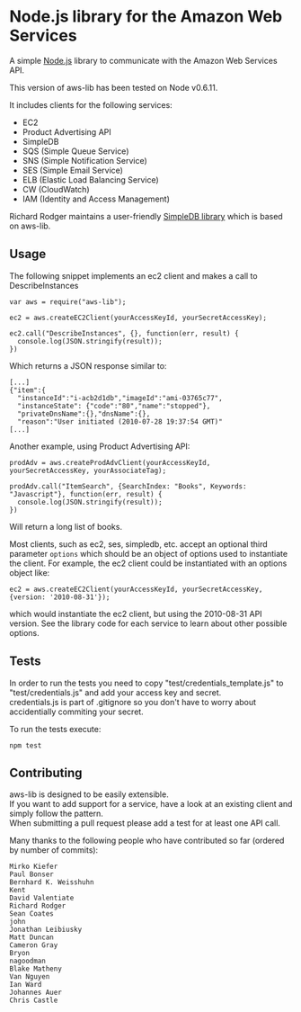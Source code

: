 Node.js library for the Amazon Web Services
=====

A simple [Node.js](http://github.com/ry/node) library to communicate with the Amazon Web Services API.

This version of aws-lib has been tested on Node v0.6.11.

It includes clients for the following services:

   * EC2
   * Product Advertising API
   * SimpleDB
   * SQS (Simple Queue Service)
   * SNS (Simple Notification Service)
   * SES (Simple Email Service)
   * ELB (Elastic Load Balancing Service)
   * CW (CloudWatch)
   * IAM (Identity and Access Management)

Richard Rodger maintains a user-friendly [SimpleDB library](http://github.com/rjrodger/simpledb) which is based on aws-lib.

## Usage

The following snippet implements an ec2 client and makes a call to DescribeInstances

    var aws = require("aws-lib");

    ec2 = aws.createEC2Client(yourAccessKeyId, yourSecretAccessKey);

    ec2.call("DescribeInstances", {}, function(err, result) {
      console.log(JSON.stringify(result));
    })

Which returns a JSON response similar to:

    [...]
    {"item":{
      "instanceId":"i-acb2d1db","imageId":"ami-03765c77",
      "instanceState": {"code":"80","name":"stopped"},
      "privateDnsName":{},"dnsName":{},
      "reason":"User initiated (2010-07-28 19:37:54 GMT)"
    [...] 

Another example, using Product Advertising API:

    prodAdv = aws.createProdAdvClient(yourAccessKeyId, yourSecretAccessKey, yourAssociateTag);

    prodAdv.call("ItemSearch", {SearchIndex: "Books", Keywords: "Javascript"}, function(err, result) {
      console.log(JSON.stringify(result));
    })

Will return a long list of books.

Most clients, such as ec2, ses, simpledb, etc. accept an optional third parameter `options` which should be an object of options used to instantiate the client.  For example, the ec2 client could be instantiated with an options object like:

    ec2 = aws.createEC2Client(yourAccessKeyId, yourSecretAccessKey, {version: '2010-08-31'});
    
which would instantiate the ec2 client, but using the 2010-08-31 API version.  See the library code for each service to learn about other possible options.

## Tests
In order to run the tests you need to copy "test/credentials_template.js" to "test/credentials.js" and add your access key and secret.  
credentials.js is part of .gitignore so you don't have to worry about accidentially commiting your secret.

To run the tests execute:

    npm test


## Contributing
aws-lib is designed to be easily extensible.  
If you want to add support for a service, have a look at an existing client and simply follow the pattern.  
When submitting a pull request please add a test for at least one API call.

Many thanks to the following people who have contributed so far (ordered by number of commits):

```
Mirko Kiefer
Paul Bonser
Bernhard K. Weisshuhn
Kent
David Valentiate
Richard Rodger
Sean Coates
john
Jonathan Leibiusky
Matt Duncan
Cameron Gray
Bryon
nagoodman
Blake Matheny
Van Nguyen
Ian Ward
Johannes Auer
Chris Castle
```
